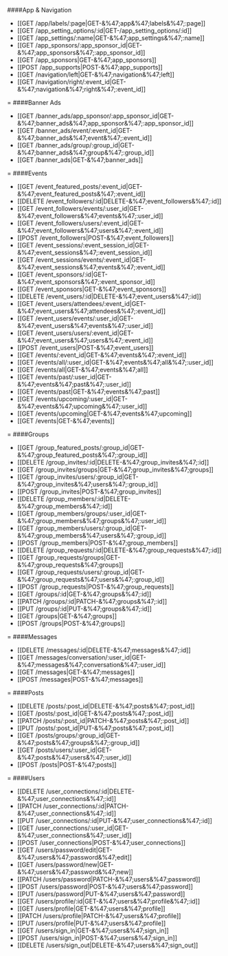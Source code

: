 ####App & Navigation
* [[GET /app/labels/:page|GET-&%47;app&%47;labels&%47;:page]]
* [[GET /app_setting_options/:id|GET-&#47;app_setting_options&#47;:id]]
* [[GET /app_settings/:name|GET-&%47;app_settings&%47;:name]]
* [[GET /app_sponsors/:app_sponsor_id|GET-&%47;app_sponsors&%47;:app_sponsor_id]]
* [[GET /app_sponsors|GET-&%47;app_sponsors]]
* [[POST /app_supports|POST-&%47;app_supports]]
* [[GET /navigation/left|GET-&%47;navigation&%47;left]]
* [[GET /navigation/right/:event_id|GET-&%47;navigation&%47;right&%47;:event_id]]

=
####Banner Ads
* [[GET /banner_ads/app_sponsor/:app_sponsor_id|GET-&%47;banner_ads&%47;app_sponsor&%47;:app_sponsor_id]]
* [[GET /banner_ads/event/:event_id|GET-&%47;banner_ads&%47;event&%47;:event_id]]
* [[GET /banner_ads/group/:group_id|GET-&%47;banner_ads&%47;group&%47;:group_id]]
* [[GET /banner_ads|GET-&%47;banner_ads]]

=
####Events
* [[GET /event_featured_posts/:event_id|GET-&%47;event_featured_posts&%47;:event_id]]
* [[DELETE /event_followers/:id|DELETE-&%47;event_followers&%47;:id]]
* [[GET /event_followers/events/:user_id|GET-&%47;event_followers&%47;events&%47;:user_id]]
* [[GET /event_followers/users/:event_id|GET-&%47;event_followers&%47;users&%47;:event_id]]
* [[POST /event_followers|POST-&%47;event_followers]]
* [[GET /event_sessions/:event_session_id|GET-&%47;event_sessions&%47;:event_session_id]]
* [[GET /event_sessions/events/:event_id|GET-&%47;event_sessions&%47;events&%47;:event_id]]
* [[GET /event_sponsors/:id|GET-&%47;event_sponsors&%47;:event_sponsor_id]]
* [[GET /event_sponsors|GET-&%47;event_sponsors]]
* [[DELETE /event_users/:id|DELETE-&%47;event_users&%47;:id]]
* [[GET /event_users/attendees/:event_id|GET-&%47;event_users&%47;attendees&%47;:event_id]]
* [[GET /event_users/events/:user_id|GET-&%47;event_users&%47;events&%47;:user_id]]
* [[GET /event_users/users/:event_id|GET-&%47;event_users&%47;users&%47;:event_id]]
* [[POST /event_users|POST-&%47;event_users]]
* [[GET /events/:event_id|GET-&%47;events&%47;:event_id]]
* [[GET /events/all/:user_id|GET-&%47;events&%47;all&%47;:user_id]]
* [[GET /events/all|GET-&%47;events&%47;all]]
* [[GET /events/past/:user_id|GET-&%47;events&%47;past&%47;:user_id]]
* [[GET /events/past|GET-&%47;events&%47;past]]
* [[GET /events/upcoming/:user_id|GET-&%47;events&%47;upcoming&%47;:user_id]]
* [[GET /events/upcoming|GET-&%47;events&%47;upcoming]]
* [[GET /events|GET-&%47;events]]

=
####Groups
* [[GET /group_featured_posts/:group_id|GET-&%47;group_featured_posts&%47;:group_id]]
* [[DELETE /group_invites/:id|DELETE-&%47;group_invites&%47;:id]]
* [[GET /group_invites/groups|GET-&%47;group_invites&%47;groups]]
* [[GET /group_invites/users/:group_id|GET-&%47;group_invites&%47;users&%47;:group_id]]
* [[POST /group_invites|POST-&%47;group_invites]]
* [[DELETE /group_members/:id|DELETE-&%47;group_members&%47;:id]]
* [[GET /group_members/groups/:user_id|GET-&%47;group_members&%47;groups&%47;:user_id]]
* [[GET /group_members/users/:group_id|GET-&%47;group_members&%47;users&%47;:group_id]]
* [[POST /group_members|POST-&%47;group_members]]
* [[DELETE /group_requests/:id|DELETE-&%47;group_requests&%47;:id]]
* [[GET /group_requests/groups|GET-&%47;group_requests&%47;groups]]
* [[GET /group_requests/users/:group_id|GET-&%47;group_requests&%47;users&%47;:group_id]]
* [[POST /group_requests|POST-&%47;group_requests]]
* [[GET /groups/:id|GET-&%47;groups&%47;:id]]
* [[PATCH /groups/:id|PATCH-&%47;groups&%47;:id]]
* [[PUT /groups/:id|PUT-&%47;groups&%47;:id]]
* [[GET /groups|GET-&%47;groups]]
* [[POST /groups|POST-&%47;groups]]

=
####Messages
* [[DELETE /messages/:id|DELETE-&%47;messages&%47;:id]]
* [[GET /messages/conversation/:user_id|GET-&%47;messages&%47;conversation&%47;:user_id]]
* [[GET /messages|GET-&%47;messages]]
* [[POST /messages|POST-&%47;messages]]

=
####Posts
* [[DELETE /posts/:post_id|DELETE-&%47;posts&%47;:post_id]]
* [[GET /posts/:post_id|GET-&%47;posts&%47;:post_id]]
* [[PATCH /posts/:post_id|PATCH-&%47;posts&%47;:post_id]]
* [[PUT /posts/:post_id|PUT-&%47;posts&%47;:post_id]]
* [[GET /posts/groups/:group_id|GET-&%47;posts&%47;groups&%47;:group_id]]
* [[GET /posts/users/:user_id|GET-&%47;posts&%47;users&%47;:user_id]]
* [[POST /posts|POST-&%47;posts]]

=
####Users
* [[DELETE /user_connections/:id|DELETE-&%47;user_connections&%47;:id]]
* [[PATCH /user_connections/:id|PATCH-&%47;user_connections&%47;:id]]
* [[PUT /user_connections/:id|PUT-&%47;user_connections&%47;:id]]
* [[GET /user_connections/:user_id|GET-&%47;user_connections&%47;:user_id]]
* [[POST /user_connections|POST-&%47;user_connections]]
* [[GET /users/password/edit|GET-&%47;users&%47;password&%47;edit]]
* [[GET /users/password/new|GET-&%47;users&%47;password&%47;new]]
* [[PATCH /users/password|PATCH-&%47;users&%47;password]]
* [[POST /users/password|POST-&%47;users&%47;password]]
* [[PUT /users/password|PUT-&%47;users&%47;password]]
* [[GET /users/profile/:id|GET-&%47;users&%47;profile&%47;:id]]
* [[GET /users/profile|GET-&%47;users&%47;profile]]
* [[PATCH /users/profile|PATCH-&%47;users&%47;profile]]
* [[PUT /users/profile|PUT-&%47;users&%47;profile]]
* [[GET /users/sign_in|GET-&%47;users&%47;sign_in]]
* [[POST /users/sign_in|POST-&%47;users&%47;sign_in]]
* [[DELETE /users/sign_out|DELETE-&%47;users&%47;sign_out]]